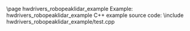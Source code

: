 \page hwdrivers_robopeaklidar_example Example: hwdrivers_robopeaklidar_example
C++ example source code:
\include hwdrivers_robopeaklidar_example/test.cpp
